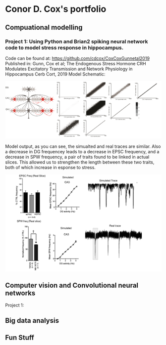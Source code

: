 # Conor D. Cox's portfolio
## Compuational modelling

### Project 1: Using Python and Brian2 spiking neural network code to model stress response in hippocampus.

Code can be found at: https://github.com/cdcox/CoxCoxGunnetal2019
Published in: Gunn, Cox et al;  The Endogenous Stress Hormone CRH Modulates Excitatory Transmission and Network Physiology in Hippocampus Cerb Cort, 2019
Model Schematic:

![png](supplementalfigure1%20(1).png) 

Model output, as you can see, the simualted and real traces are similar. Also a decrease in DG frequencey leads to a decrease in EPSC frequency, and a decrease in SPW frequency, a pair of traits found to be linked in actual slices. This allowed us to strengthen the length between these two traits, both of which increase in esponse to stress.

![png](bgunn.png)

## Computer vision and  Convolutional neural networks

Project 1:


## Big data analysis

## Fun Stuff
